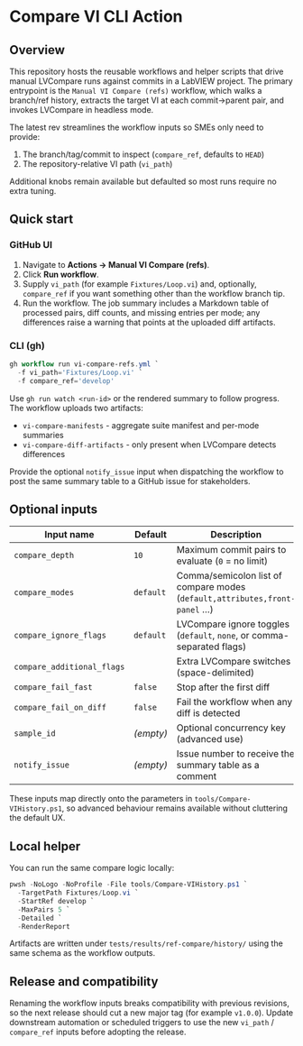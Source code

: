 # Compare VI CLI Action

## Overview

This repository hosts the reusable workflows and helper scripts that drive manual
LVCompare runs against commits in a LabVIEW project. The primary entrypoint is the
`Manual VI Compare (refs)` workflow, which walks a branch/ref history, extracts the
target VI at each commit→parent pair, and invokes LVCompare in headless mode.

The latest rev streamlines the workflow inputs so SMEs only need to provide:

1. The branch/tag/commit to inspect (`compare_ref`, defaults to `HEAD`)
2. The repository-relative VI path (`vi_path`)

Additional knobs remain available but defaulted so most runs require no extra
tuning.

## Quick start

### GitHub UI

1. Navigate to **Actions → Manual VI Compare (refs)**.
2. Click **Run workflow**.
3. Supply `vi_path` (for example `Fixtures/Loop.vi`) and, optionally,
   `compare_ref` if you want something other than the workflow branch tip.
4. Run the workflow. The job summary includes a Markdown table of processed
   pairs, diff counts, and missing entries per mode; any differences raise a
   warning that points at the uploaded diff artifacts.

### CLI (gh)

```powershell
gh workflow run vi-compare-refs.yml `
  -f vi_path='Fixtures/Loop.vi' `
  -f compare_ref='develop'
```

Use `gh run watch <run-id>` or the rendered summary to follow progress. The
workflow uploads two artifacts:

- `vi-compare-manifests` - aggregate suite manifest and per-mode summaries
- `vi-compare-diff-artifacts` - only present when LVCompare detects differences

Provide the optional `notify_issue` input when dispatching the workflow to post
the same summary table to a GitHub issue for stakeholders.

## Optional inputs

| Input name               | Default   | Description                                                                 |
| ------------------------ | --------- | --------------------------------------------------------------------------- |
| `compare_depth`          | `10`      | Maximum commit pairs to evaluate (`0` = no limit)                           |
| `compare_modes`          | `default` | Comma/semicolon list of compare modes (`default,attributes,front-panel` …) |
| `compare_ignore_flags`   | `default` | LVCompare ignore toggles (`default`, `none`, or comma-separated flags)      |
| `compare_additional_flags` | ` `   | Extra LVCompare switches (space-delimited)                                  |
| `compare_fail_fast`      | `false`   | Stop after the first diff                                                   |
| `compare_fail_on_diff`   | `false`   | Fail the workflow when any diff is detected                                 |
| `sample_id`              | _(empty)_ | Optional concurrency key (advanced use)                                     |
| `notify_issue`           | _(empty)_ | Issue number to receive the summary table as a comment                      |

These inputs map directly onto the parameters in `tools/Compare-VIHistory.ps1`,
so advanced behaviour remains available without cluttering the default UX.

## Local helper

You can run the same compare logic locally:

```powershell
pwsh -NoLogo -NoProfile -File tools/Compare-VIHistory.ps1 `
  -TargetPath Fixtures/Loop.vi `
  -StartRef develop `
  -MaxPairs 5 `
  -Detailed `
  -RenderReport
```

Artifacts are written under `tests/results/ref-compare/history/` using the same
schema as the workflow outputs.

## Release and compatibility

Renaming the workflow inputs breaks compatibility with previous revisions, so the
next release should cut a new major tag (for example `v1.0.0`). Update downstream
automation or scheduled triggers to use the new `vi_path` / `compare_ref` inputs
before adopting the release.
